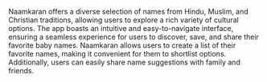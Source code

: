 Naamkaran offers a diverse selection of names from Hindu, Muslim, and Christian traditions, allowing users to explore a rich variety of cultural options.
The app boasts an intuitive and easy-to-navigate interface, ensuring a seamless experience for users to discover, save, and share their favorite baby names.
Naamkaran allows users to create a list of their favorite names, making it convenient for them to shortlist options. 
Additionally, users can easily share name suggestions with family and friends.
